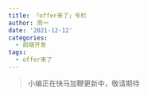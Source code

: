 ```yaml
---
title: 「offer来了」专栏
author: 周一
date: '2021-12-12'
categories:
  - 前端开发
tags:
  - offer来了
---
```


> 小编正在快马加鞭更新中，敬请期待
